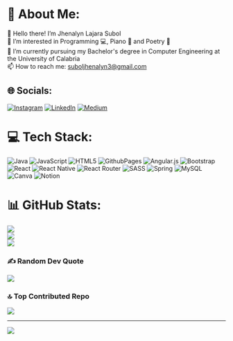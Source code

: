 # 💫 About Me:
👋 Hello there! I’m Jhenalyn Lajara Subol <br> 👀 I’m interested in Programming 💻, Piano 🎹 and Poetry 📝<br> 🌱 I’m currently pursuing my Bachelor's degree in Computer Engineering at the University of Calabria<br> 📫 How to reach me: suboljhenalyn3@gmail.com


## 🌐 Socials:
[![Instagram](https://img.shields.io/badge/Instagram-%23E4405F.svg?logo=Instagram&logoColor=white)](https://instagram.com/jhenalsbl) [![LinkedIn](https://img.shields.io/badge/LinkedIn-%230077B5.svg?logo=linkedin&logoColor=white)](https://linkedin.com/in/jhenalynsubol) [![Medium](https://img.shields.io/badge/Medium-12100E?logo=medium&logoColor=white)](https://medium.com/@@suboljhenalyn3) 

# 💻 Tech Stack:
![Java](https://img.shields.io/badge/java-%23ED8B00.svg?style=for-the-badge&logo=openjdk&logoColor=white) ![JavaScript](https://img.shields.io/badge/javascript-%23323330.svg?style=for-the-badge&logo=javascript&logoColor=%23F7DF1E) ![HTML5](https://img.shields.io/badge/html5-%23E34F26.svg?style=for-the-badge&logo=html5&logoColor=white) ![GithubPages](https://img.shields.io/badge/github%20pages-121013?style=for-the-badge&logo=github&logoColor=white) ![Angular.js](https://img.shields.io/badge/angular.js-%23E23237.svg?style=for-the-badge&logo=angularjs&logoColor=white) ![Bootstrap](https://img.shields.io/badge/bootstrap-%238511FA.svg?style=for-the-badge&logo=bootstrap&logoColor=white) ![React](https://img.shields.io/badge/react-%2320232a.svg?style=for-the-badge&logo=react&logoColor=%2361DAFB) ![React Native](https://img.shields.io/badge/react_native-%2320232a.svg?style=for-the-badge&logo=react&logoColor=%2361DAFB) ![React Router](https://img.shields.io/badge/React_Router-CA4245?style=for-the-badge&logo=react-router&logoColor=white) ![SASS](https://img.shields.io/badge/SASS-hotpink.svg?style=for-the-badge&logo=SASS&logoColor=white) ![Spring](https://img.shields.io/badge/spring-%236DB33F.svg?style=for-the-badge&logo=spring&logoColor=white) ![MySQL](https://img.shields.io/badge/mysql-4479A1.svg?style=for-the-badge&logo=mysql&logoColor=white) ![Canva](https://img.shields.io/badge/Canva-%2300C4CC.svg?style=for-the-badge&logo=Canva&logoColor=white) ![Notion](https://img.shields.io/badge/Notion-%23000000.svg?style=for-the-badge&logo=notion&logoColor=white)
# 📊 GitHub Stats:
![](https://github-readme-stats.vercel.app/api?username=jhenals&theme=dark&hide_border=false&include_all_commits=true&count_private=true)<br/>
![](https://github-readme-streak-stats.herokuapp.com/?user=jhenals&theme=dark&hide_border=false)<br/>
![](https://github-readme-stats.vercel.app/api/top-langs/?username=jhenals&theme=dark&hide_border=false&include_all_commits=true&count_private=true&layout=compact)

### ✍️ Random Dev Quote
![](https://quotes-github-readme.vercel.app/api?type=horizontal&theme=radical)

### 🔝 Top Contributed Repo
![](https://github-contributor-stats.vercel.app/api?username=jhenals&limit=5&theme=dark&combine_all_yearly_contributions=true)

---
[![](https://visitcount.itsvg.in/api?id=jhenals&icon=1&color=6)](https://visitcount.itsvg.in)

<!-- Proudly created with GPRM ( https://gprm.itsvg.in ) -->
